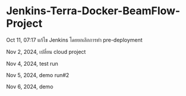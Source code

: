 # Jenkins-Terra-Docker-BeamFlow-Project

Oct 11, 07:17 แก้ไข Jenkins โดยยกเลิกการทำ  pre-deployment

Nov 2, 2024, เปลี่ยน cloud project

Nov 4, 2024, test run

Nov 5, 2024, demo run#2

Nov 6, 2024, demo 
